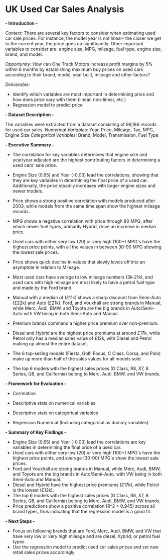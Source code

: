 # UK Used Car Sales Analysis

**- Introduction -**

*Context:*
There are several key factors to consider when estimating used car sale prices. For instance, the model year is not linear- the closer we get to the current year, the price goes up significantly. Other important variables to consider are: engine size, MPG, mileage, fuel type, engine size, brand, and model. 

*Opportunity:*
How can One Track Motors increase profit margins by 5% within 6 months by establishing maximum buy prices on used cars according to their brand, model, year built, mileage and other factors?

*Deliverable:*
- Identify which variables are most important in determining price and how does price vary with them (linear, non-linear, etc.) 
- Regression model to predict price 

**- Dataset Description -**

The variables were extracted from a dataset consisting of 99,186 records for used car sales. 
*Numerical Variables:*
Year, Price, Mileage, Tax, MPG, Engine Size
*Categorical Variables:*
Brand, Model, Transmission, Fuel Type

**- Executive Summary -**
- The correlation for key variables determines that engine size and year/year adjusted are the highest contributing factors in determining a used cars' sale price.


- Engine Size (0.65) and Year (-0.03) lead the correlations, showing that they are key variables in determining the final price of a used car. Additionally, the price steadily increases with larger engine sizes and newer models.


- Price shows a strong positive correlation with models produced after 2003, while models from the same time span show the highest mileage records.


- MPG shows a negative correlation with price through 80 MPG, after which newer fuel types, primarily Hybrid, drive an increase in median price.


- Used cars with either very low (20) or very high (100+) MPG's have the highest price points, with all the values in between 30-90 MPG showing the lowest sale prices.


- Price shows quick decline in values that slowly levels off into an asymptote in relation to Mileage.


- Most used cars have average to low mileage numbers (3k-21k), and used cars with high mileage are most likely to have a petrol fuel type and made by the Ford brand.


- Manual with a median of (£11k) shows a sharp discount from Semi-Auto (£22k) and Auto (£21k). Ford, and Vouxhall are strong brands in Manual, while Merc, Audi, BMW, and Toyota are the big brands in Auto/Semi-Auto with VW being in both Semi-Auto and Manual. 


- Premium brands command a higher price premium over non-premium.


- Diesel and Hybrid are the highest price premiums at around £17k, while Petrol only has a median sales value of £12k, with Diesel and Petrol making up almost the entire dataset.


- The 6 top-selling models (Fiesta, Golf, Focus, C Class, Corsa, and Polo) make up more than half of the sales values for all models sold.


- The top 6 models with the highest sales prices (G Class, R8, X7, 8 Series, Q8, and California) belong to Merc, Audi, BMW, and VW brands.

**- Framework for Evaluation -**
- Correlation 


- Descriptive stats on numerical variables 


- Descriptive stats on categorical variables 


- Regression Numerical (Including categorical as dummy variables)


**- Summary of Key Findings -**

- Engine Size (0.65) and Year (-0.03) lead the correlations are key variables in determining the final price of a used car.
- Used cars with either very low (20) or very high (100+) MPG's have the highest price points, and average (30-90) MPG's show the lowest sale prices.
- Ford and Vouxhall are strong brands in Manual, while Merc, Audi, BMW, and Toyota are the big brands in Auto/Semi-Auto, with VW being in both Semi-Auto and Manual. 
- Diesel and Hybrid have the highest price premiums (£17k), while Petrol is the lowest (£12k).
- The top 6 models with the highest sales prices (G Class, R8, X7, 8 Series, Q8, and California) belong to Merc, Audi, BMW, and VW brands.
- Price predictions show a positive correlation (R^2 = 0.945) across all brand types, thus indicating that the regression model is a good fit.


**- Next Steps -**
- Focus on following brands that are Ford, Merc, Audi, BMW, and VW that have very low or very high mileage and are diesel, hybrid, or petrol fuel types.
- Use the regression model to predict used car sales prices and set new retail sales prices accordingly
